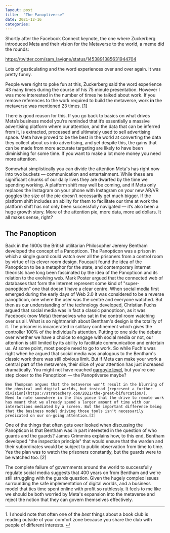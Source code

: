 ```yaml
---
layout: post
title:  "The Panoptiverse"
date: 2021-12-16
categories:
---
```

Shortly after the Facebook Connect keynote, the one where Zuckerberg introduced Meta and their vision for the Metaverse to the world, a meme did the rounds:

https://twitter.com/sam_lavigne/status/1453891385631944704

Lots of gesticulating and the word experiences over and over again. It was pretty funny.

People were right to poke fun at this, Zuckerberg said the word experience 43 many times during the course of his 75 minute presentation. However I was more interested in the number of times he talked about work. If you remove references to the work required to build the metaverse, work __in__ the metaverse was mentioned 23 times. [1]

There is good reason for this. If you go back to basics on what drives Meta’s business model you’re reminded that it’s essentially a massive advertising platform where our attention, and the data that can be inferred from it, is extracted, processed and ultimately used to sell advertising space. Meta have proved to be the best in the world at converting the data they collect about us into advertising, and yet despite this, the gains that can be made from more accurate targeting are likely to have been diminishing for some time. If you want to make a lot more money you need more attention.

Somewhat simplistically you can divide the attention Meta's has right now into two buckets — communication and entertainment. While these are significant chunks of our daily lives they are dwarfed by the time we spending working. A platform shift may well be coming, and if Meta only replaces the Instagram on your phone with Instagram on your new AR/VR goggles the size of the pie doesn’t necessarily get much bigger. If the platform shift includes an ability for them to facilitate our time at work the platform shift has not only been successfully navigated — it’s also been a huge growth story. More of the attention pie, more data, more ad dollars. It all makes sense, right?

## The Panopticon

Back in the 1600s the British utilitarian Philosopher Jeremy Bentham developed the concept of a Panopticon. The Panopticon was a prison in which a single guard could watch over all the prisoners from a control room by virtue of its clever room design. Foucault found the idea of the Panopticon to be a metaphor for the state, and contemporary internet theorists have long been fascinated by the idea of the Panopticon and its relation to the evolving web. Mark Poster argued that the connected web of databases that form the Internet represent some kind of "super-panopticon" one that doesn't have a clear centre. When social media first emerged during the early days of Web 2.0 it was considered to be a reverse panopticon, one where the user was the centre and everyone watched. But then as our understanding of the technology developed, Christian Fuchs argued that social media was in fact a classic panopticon, as it was Facebook (now Meta) themselves who sat in the control room watching over us all.
What is so nightmarish about Bentham's design is the totality of it. The prisoner is incarcerated in solitary confinement which gives the controller 100% of the individual's attention. Putting to one side the debate over whether we have a choice to engage with social media or not, our attention is still limited by its ability to facilitate communication and entertain us. At some point, most people need to go to work. So while Fuch's was right when he argued that social media was analogous to the Bentham's classic work there was still obvious limit. But if Meta can make your work a central part of the metaverse, their slice of your attention has just increased dramatically. You might not have reached [gargoyle level](https://marksarney.com/2012/08/15/10-signs-that-snow-crashs-gargoyles-already-exist/), but you're one step closer to the Panopticon — the Panoptiverse maybe?

    Ben Thompson argues that the metaverse won't result in the blurring of the physical and digital worlds, but instead [represent a further division](https://stratechery.com/2021/the-great-bifurcation/).
    Need to note somewhere in the this piece that the drive to remote work has meant that we already spend a larger amount of time with our interactions mediated by a screen. But the important difference being that the business model driving those tools isn't necessarily predicated on our on-going attention.[2]

One of the things that often gets over looked when discussing the Panopticon is that Bentham was in part interested in the question of who guards and the guards? James Crimmins explains how, to this end, Bentham developed "the inspection principle" that would ensure that the warden and their subordinates would be subject to public observation from time to time. Yes the plan was to watch the prisoners constantly, but the guards were to be watched too. [2]

The complete failure of governments around the world to successfully regulate social media suggests that 400 years on from Bentham and we're still struggling with the guards question. Given the hugely complex issues surrounding the safe implementation of digital worlds, and a business model that ties time spent online with profit so ruthlessly. It feels to me like we should be both worried by Meta's expansion into the metaverse and reject the notion that they can govern themselves effectively.

---

<p id="ftn1">1. I should note that often one of the <em>best</em> things about a book club is reading outside of your comfort zone because you share the club with people of different interests. <a href="#ref1">↵</a>
